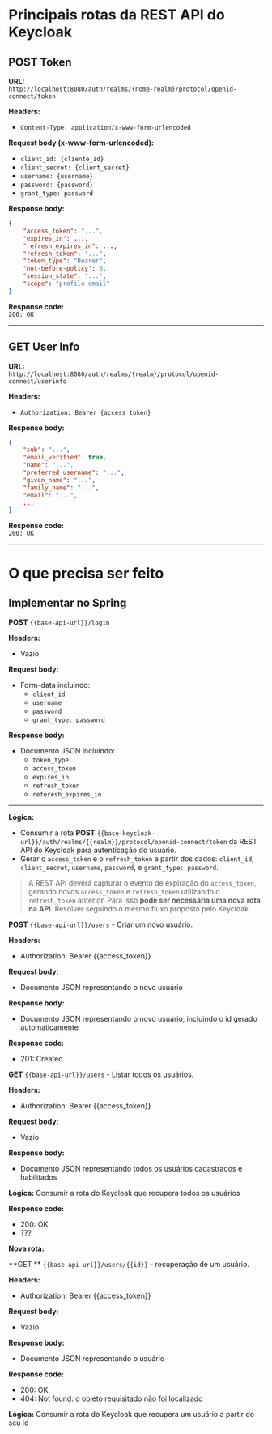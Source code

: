 # Principais rotas da REST API do Keycloak

## POST Token

**URL:**  
`http://localhost:8080/auth/realms/{nome-realm}/protocol/openid-connect/token`

**Headers:**  
- `Content-Type: application/x-www-form-urlencoded`

**Request body (x-www-form-urlencoded):**
- `client_id: {cliente_id}`
- `client_secret: {client_secret}`
- `username: {username}`
- `password: {password}`
- `grant_type: password`

**Response body:**
```json
{
    "access_token": "...",
    "expires_in": ...,
    "refresh_expires_in": ...,
    "refresh_token": "...",
    "token_type": "Bearer",
    "not-before-policy": 0,
    "session_state": "...",
    "scope": "profile email"
}
```

**Response code:**  
`200: OK`

---

## GET User Info

**URL:**  
`http://localhost:8080/auth/realms/{realm}/protocol/openid-connect/userinfo`

**Headers:**  
- `Authorization: Bearer {access_token}`

**Response body:**
```json
{
    "sub": "...",
    "email_verified": true,
    "name": "...",
    "preferred_username": "...",
    "given_name": "...",
    "family_name": "...",
    "email": "...",
    ...
}
```

**Response code:**  
`200: OK`

---

# O que precisa ser feito

## Implementar no Spring 

**POST** `{{base-api-url}}/login`

**Headers:**  
- Vazio

**Request body:**  
- Form-data incluindo:
  - `client_id`
  - `username`
  - `password`
  - `grant_type: password`

**Response body:**  
- Documento JSON incluindo:
  - `token_type`
  - `access_token`
  - `expires_in`
  - `refresh_token`
  - `referesh_expires_in`

---

**Lógica:**
- Consumir a rota **POST** `{{base-keycloak-url}}/auth/realms/{{realm}}/protocol/openid-connect/token` da REST API do Keycloak para autenticação do usuário.
- Gerar o `access_token` e o `refresh_token` a partir dos dados: `client_id`, `client_secret`, `username`, `password`, e `grant_type: password`.

> A REST API deverá capturar o evento de expiração do `access_token`, gerando novos `access_token` e `refresh_token` utilizando o `refresh_token` anterior. Para isso **pode ser necessária uma nova rota na API**. Resolver seguindo o mesmo fluxo proposto pelo Keycloak.


**POST** `{{base-api-url}}/users` - Criar um novo usuário.

**Headers:**  
- Authorization: Bearer {{access_token}}

**Request body:**  
- Documento JSON representando o novo usuário

**Response body:**  
- Documento JSON representando o novo usuário, incluindo o id gerado automaticamente

**Response code:**  
- 201: Created

**GET** `{{base-api-url}}/users` - Listar todos os usuários.

**Headers:**  
- Authorization: Bearer {{access_token}}

**Request body:**  
- Vazio

**Response body:**  
- Documento JSON representando todos os usuários cadastrados e habilitados

**Lógica:**
Consumir a rota do Keycloak que recupera todos os usuários

**Response code:**  
- 200: OK
- ???

**Nova rota:** 

**GET ** `{{base-api-url}}/users/{{id}}` - recuperação de um usuário.

**Headers:**  
- Authorization: Bearer {{access_token}}

**Request body:**  
- Vazio

**Response body:**  
- Documento JSON representando o usuário

**Response code:**  
- 200: OK
- 404: Not found: o objeto requisitado não foi localizado

**Lógica:**
Consumir a rota do Keycloak que recupera um usuário a partir do seu id